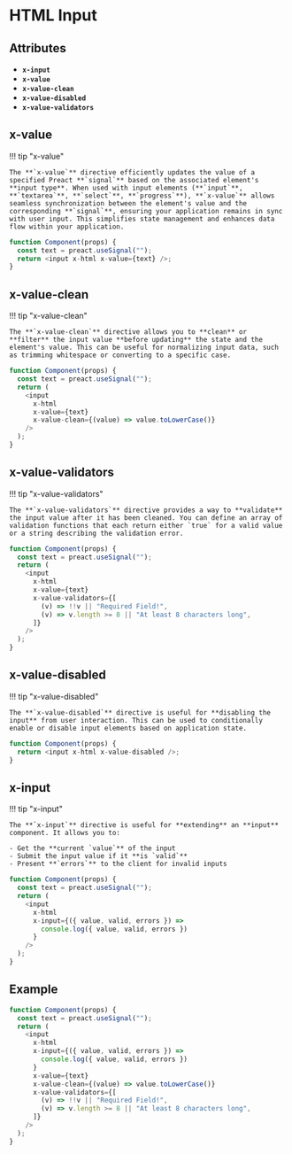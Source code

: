 # HTML **Input**

## Attributes

- **`x-input`**
- **`x-value`**
- **`x-value-clean`**
- **`x-value-disabled`**
- **`x-value-validators`**

## **x-value**

!!! tip "x-value"

    The **`x-value`** directive efficiently updates the value of a specified Preact **`signal`** based on the associated element's **input type**. When used with input elements (**`input`**, **`textarea`**, **`select`**, **`progress`**), **`x-value`** allows seamless synchronization between the element's value and the corresponding **`signal`**, ensuring your application remains in sync with user input. This simplifies state management and enhances data flow within your application.

```js
function Component(props) {
  const text = preact.useSignal("");
  return <input x-html x-value={text} />;
}
```

## **x-value-clean**

!!! tip "x-value-clean"

    The **`x-value-clean`** directive allows you to **clean** or **filter** the input value **before updating** the state and the element's value. This can be useful for normalizing input data, such as trimming whitespace or converting to a specific case.

```js
function Component(props) {
  const text = preact.useSignal("");
  return (
    <input
      x-html
      x-value={text}
      x-value-clean={(value) => value.toLowerCase()}
    />
  );
}
```

## **x-value-validators**

!!! tip "x-value-validators"

    The **`x-value-validators`** directive provides a way to **validate** the input value after it has been cleaned. You can define an array of validation functions that each return either `true` for a valid value or a string describing the validation error.

```js
function Component(props) {
  const text = preact.useSignal("");
  return (
    <input
      x-html
      x-value={text}
      x-value-validators={[
        (v) => !!v || "Required Field!",
        (v) => v.length >= 8 || "At least 8 characters long",
      ]}
    />
  );
}
```

## **x-value-disabled**

!!! tip "x-value-disabled"

    The **`x-value-disabled`** directive is useful for **disabling the input** from user interaction. This can be used to conditionally enable or disable input elements based on application state.

```js
function Component(props) {
  return <input x-html x-value-disabled />;
}
```

## **x-input**

!!! tip "x-input"

    The **`x-input`** directive is useful for **extending** an **input** component. It allows you to:

    - Get the **current `value`** of the input
    - Submit the input value if it **is `valid`**
    - Present **`errors`** to the client for invalid inputs

```js
function Component(props) {
  const text = preact.useSignal("");
  return (
    <input
      x-html
      x-input={({ value, valid, errors }) =>
        console.log({ value, valid, errors })
      }
    />
  );
}
```

## **Example**

```js
function Component(props) {
  const text = preact.useSignal("");
  return (
    <input
      x-html
      x-input={({ value, valid, errors }) =>
        console.log({ value, valid, errors })
      }
      x-value={text}
      x-value-clean={(value) => value.toLowerCase()}
      x-value-validators={[
        (v) => !!v || "Required Field!",
        (v) => v.length >= 8 || "At least 8 characters long",
      ]}
    />
  );
}
```
